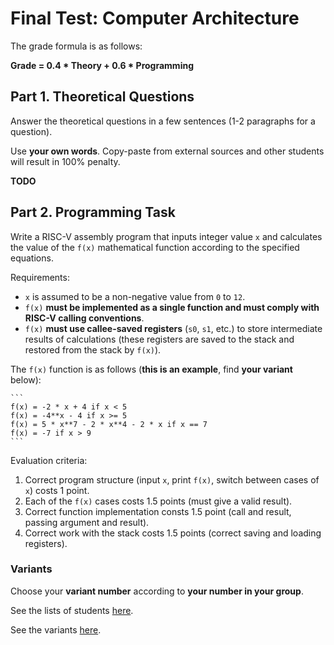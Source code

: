 # Final Test: Computer Architecture

The grade formula is as follows:

__Grade = 0.4 * Theory + 0.6 * Programming__

## Part 1. Theoretical Questions

Answer the theoretical questions in a few sentences (1-2 paragraphs for a question).

Use __your own words__.
Copy-paste from external sources and other students will result in 100% penalty.

__TODO__

## Part 2. Programming Task

Write a RISC-V assembly program that inputs integer value `x` and calculates
the value of the `f(x)` mathematical function according to the specified equations.

Requirements:

* `x` is assumed to be a non-negative value from `0` to `12`.
* `f(x)` __must be implemented as a single function and must comply with RISC-V calling conventions__.
* `f(x)` __must use callee-saved registers__ (`s0`, `s1`, etc.) to store intermediate results of calculations
  (these registers are saved to the stack and restored from the stack by `f(x)`).

The `f(x)` function is as follows (__this is an example__, find __your variant__ below):

    ```
    f(x) = -2 * x + 4 if x < 5
    f(x) = -4**x - 4 if x >= 5
    f(x) = 5 * x**7 - 2 * x**4 - 2 * x if x == 7
    f(x) = -7 if x > 9
    ```

Evaluation criteria:

1. Correct program structure (input `x`, print `f(x)`, switch between cases of `x`) costs 1 point.
2. Each of the `f(x)` cases costs 1.5 points (must give a valid result).
3. Correct function implementation consts 1.5 point (call and result, passing argument and result).
4. Correct work with the stack costs 1.5 points (correct saving and loading registers).

### Variants

Choose your __variant number__ according to __your number in your group__.

See the lists of students [here](
https://docs.google.com/spreadsheets/d/1nj-iDom2phr24SIESSsPhYvFh9nPEcd_dx1wgLftckg/edit?usp=sharing).

See the variants [here](group200.md).
